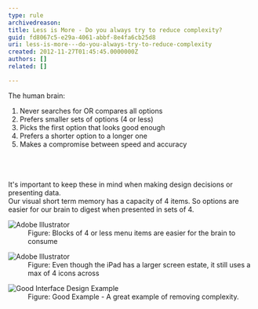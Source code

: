 ```yaml
---
type: rule
archivedreason: 
title: Less is More - Do you always try to reduce complexity?
guid: fd8067c5-e29a-4061-abbf-8e4fa6cb25d8
uri: less-is-more---do-you-always-try-to-reduce-complexity
created: 2012-11-27T01:45:45.0000000Z
authors: []
related: []

---
```



<div>The human brain&#58;</div>
<ol><li>Never searches for OR compares all options</li>
<li>Prefers smaller sets of options (4 or less)</li>
<li>Picks the first option that looks good enough</li>
<li>Prefers a shorter option to a longer one</li>
<li>Makes a compromise between speed and accuracy</li></ol>
<br><excerpt class='endintro'></excerpt><br>
​<div>It's important to keep these in mind when making design decisions or presenting data.</div>
<div>Our visual short term memory has a capacity of 4 items. So options are easier for our brain to digest when presented in sets of 4.</div>
<dl class="Image"><dt><img alt="Adobe Illustrator" src="http&#58;//www.ssw.com.au/ssw/Standards/Rules/Images/4VisualOptions1.jpg" /></dt>
<dd>Figure&#58; Blocks of 4 or less menu items are easier for the brain to consume</dd></dl>
<dl class="goodImage"><dt><img alt="Adobe Illustrator" src="http&#58;//www.ssw.com.au/ssw/Standards/Rules/Images/4VisualOptions2.jpg" /></dt>
<dd>Figure&#58; Even though the iPad has a larger screen estate, it still uses a max of 4 icons across</dd></dl>
<dl class="goodImage"><dt><img alt="Good Interface Design Example" src="http&#58;//www.ssw.com.au/ssw/Standards/Rules/Images/SimpleFormsResolution.png" /></dt>
<dd>Figure&#58; Good Example - A great example of removing complexity.</dd></dl>



